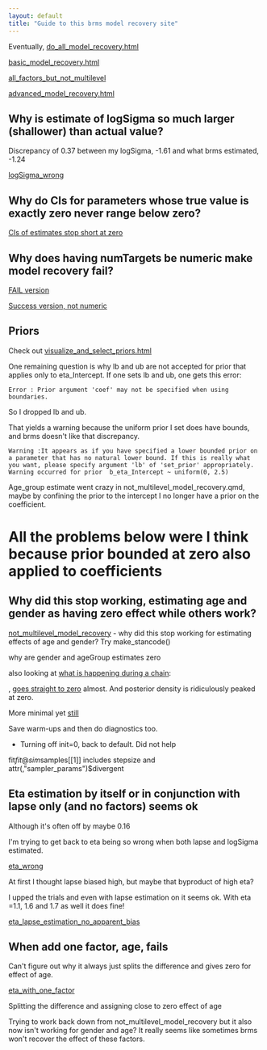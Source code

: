 ```yaml
---
layout: default
title: "Guide to this brms model recovery site"
---
```


Eventually, [do_all_model_recovery.html](../do_all_model_recovery.html)


[basic_model_recovery.html](docs/basic_model_recovery.html)

[all_factors_but_not_multilevel](all_factors_but_not_multilevel.html)

[advanced_model_recovery.html](advanced_model_recovery.html)

## Why is estimate of logSigma so much larger (shallower) than actual value?

Discrepancy of 0.37 between my logSigma, -1.61 and what brms estimated, -1.24

[logSigma_wrong](logSigma_wrong_minimal_example/logSigma_wrong.html)

## Why do CIs for parameters whose true value is exactly zero never range below zero?

[CIs of estimates stop short at zero](why_do_CIs_not_range_below_zero/CIs_not_below_zero_advanced_model_recovery.html)


## Why does having numTargets be numeric make model recovery fail?

[FAIL version](break_brms_with_numeric_regressor/numTargets_recovery_FAIL_because_numeric.html)

[Success version, not numeric](break_brms_with_numeric_regressor/numTargets_recovery_SUCCEED_because_not_numeric.html)

## Priors

Check out [visualize_and_select_priors.html](visualize_and_select_priors.html)

One remaining question is why lb and ub are not accepted for prior that applies only to eta_Intercept. If one sets lb and ub, one gets this error:

` Error : Prior argument 'coef' may not be specified when using boundaries. `

So I dropped lb and ub.

That yields a warning because the uniform prior I set does have bounds, and brms doesn't like that discrepancy.

` Warning :It appears as if you have specified a lower bounded prior on a parameter that has no natural lower bound.
If this is really what you want, please specify argument 'lb' of 'set_prior' appropriately.
Warning occurred for prior 
b_eta_Intercept ~ uniform(0, 2.5) `

Age_group estimate went crazy in not_multilevel_model_recovery.qmd, maybe by confining the prior to the intercept I no longer have a prior on the coefficient. 

# All the problems below were I think because prior bounded at zero also applied to coefficients



## Why did this stop working, estimating age and gender as having zero effect while others work?

[not_multilevel_model_recovery](not_multilevel_model_recovery.html) - why did this stop working for estimating effects of age and gender? Try make_stancode()

why are gender and ageGroup estimates zero

also looking at [what is happening during a chain](https://discourse.mc-stan.org/t/init-not-using-my-initial-values-and-seems-to-be-defaulting-to-0/39548):

, [goes straight to zero](why_age_estimated_as_zero/age_estimated_as_zero.html) almost. And posterior density is ridiculously peaked at zero.

More minimal yet [still](why_age_estimated_as_zero/age_estimated_as_zero_continue.html)

Save warm-ups and then do diagnostics too.

* Turning off init=0, back to default. Did not help

fit$fit@sim$samples[[1]] includes stepsize and
attr(,"sampler_params")$divergent

## Eta estimation by itself or in conjunction with lapse only (and no factors) seems ok

Although it's often off by maybe 0.16

I'm trying to get back to eta being so wrong when both lapse and logSigma estimated.

[eta_wrong](eta_wrong_minimal_example/eta_wrong.html)



At first I thought lapse biased high, but maybe that byproduct of high eta?

I upped the trials and even with lapse estimation on it seems ok.
With eta =1.1, 1.6 and 1.7 as well it does fine!

[eta_lapse_estimation_no_apparent_bias](eta_wrong_minimal_example/eta_lapse_estimation_no_apparent_bias.html)
 
## When add one factor, age, fails

Can't figure out why it always just splits the difference and gives zero for effect of age.

[eta_with_one_factor](eta_wrong_minimal_example/eta_with_one_factor.html)

Splitting the difference and assigning close to zero effect of age

Trying to work back down from not_multilevel_model_recovery but it also now isn't working for gender and age? It really seems like sometimes brms won't recover the effect of these factors.



